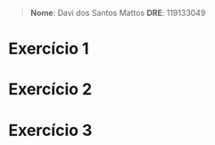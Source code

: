 > **Nome**: Davi dos Santos Mattos             **DRE**: 119133049

# Exercício 1


# Exercício 2


# Exercício 3